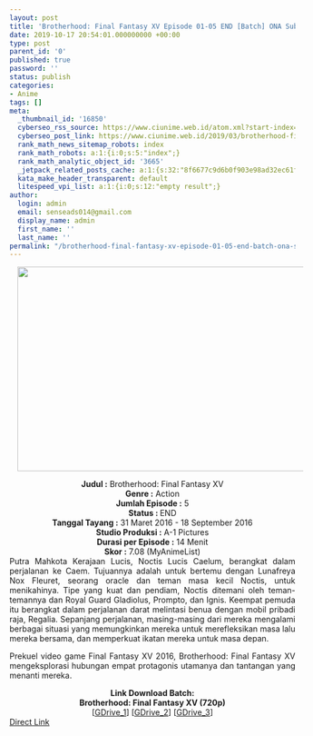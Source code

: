 ```yaml
---
layout: post
title: 'Brotherhood: Final Fantasy XV Episode 01-05 END [Batch] ONA Subtitle Indonesia'
date: 2019-10-17 20:54:01.000000000 +00:00
type: post
parent_id: '0'
published: true
password: ''
status: publish
categories:
- Anime
tags: []
meta:
  _thumbnail_id: '16850'
  cyberseo_rss_source: https://www.ciunime.web.id/atom.xml?start-index=2551&max-results=150
  cyberseo_post_link: https://www.ciunime.web.id/2019/03/brotherhood-final-fantasy-xv-episode-01.html
  rank_math_news_sitemap_robots: index
  rank_math_robots: a:1:{i:0;s:5:"index";}
  rank_math_analytic_object_id: '3665'
  _jetpack_related_posts_cache: a:1:{s:32:"8f6677c9d6b0f903e98ad32ec61f8deb";a:2:{s:7:"expires";i:1654363699;s:7:"payload";a:3:{i:0;a:1:{s:2:"id";i:26677;}i:1;a:1:{s:2:"id";i:26679;}i:2;a:1:{s:2:"id";i:26731;}}}}
  kata_make_header_transparent: default
  litespeed_vpi_list: a:1:{i:0;s:12:"empty result";}
author:
  login: admin
  email: senseads014@gmail.com
  display_name: admin
  first_name: ''
  last_name: ''
permalink: "/brotherhood-final-fantasy-xv-episode-01-05-end-batch-ona-subtitle-indonesia/"
---
```

<div class="separator" style="clear: both; text-align: center;"><a href="https://3.bp.blogspot.com/-bwrSZkMeEDI/XJ-QeN_E4wI/AAAAAAAAK6c/0kq8IggpV-Iu3GeDn4Z8L1R_l7qCXZMRwCLcBGAs/s1600/Brotherhood%2B-%2BFinal%2BFantasy%2BXV.jpg" imageanchor="1" style="margin-left: 1em; margin-right: 1em;"><img border="0" data-original-height="720" data-original-width="1280" height="360" src="{{ site.baseurl }}/assets/2019/10/Brotherhood%2B-%2BFinal%2BFantasy%2BXV.jpg" width="640" /></a></div>
<p>
<div style="text-align: center;"><b>Judul</b><b><b> </b>:</b>&nbsp;Brotherhood: Final Fantasy XV</div>
<div style="text-align: center;"><b><b>Genre :</b></b> Action</div>
<div style="text-align: center;"><b>Jumlah Episode :</b> 5<br /><b>Status :&nbsp;</b>END<br /><b>Tanggal Tayang :</b> 31 Maret 2016 - 18 September 2016<br /><b>Studio Produksi :</b> A-1 Pictures<br /><b>Durasi per Episode :</b> 14 Menit</div>
<div style="text-align: center;"><b>Skor :</b> 7.08 (MyAnimeList)</div>
<div style="text-align: center;"></div>
<div style="text-align: justify;">Putra Mahkota Kerajaan Lucis, Noctis Lucis Caelum, berangkat dalam perjalanan ke Caem. Tujuannya adalah untuk bertemu dengan Lunafreya Nox Fleuret, seorang oracle dan teman masa kecil Noctis, untuk menikahinya. Tipe yang kuat dan pendiam, Noctis ditemani oleh teman-temannya dan Royal Guard Gladiolus, Prompto, dan Ignis. Keempat pemuda itu berangkat dalam perjalanan darat melintasi benua dengan mobil pribadi raja, Regalia. Sepanjang perjalanan, masing-masing dari mereka mengalami berbagai situasi yang memungkinkan mereka untuk merefleksikan masa lalu mereka bersama, dan memperkuat ikatan mereka untuk masa depan.</p>
<p>Prekuel video game Final Fantasy XV 2016, Brotherhood: Final Fantasy XV mengeksplorasi hubungan empat protagonis utamanya dan tantangan yang menanti mereka.</p></div>
<div style="text-align: justify;"></div>
<div style="text-align: justify;"></div>
<div style="text-align: center;"><b>Link Download Batch:</b></div>
<div style="text-align: center;">
<div style="text-align: center;"><b>Brotherhood: Final Fantasy XV (720p)</b></div>
</div>
<div style="text-align: center;">[<a href="https://drive.google.com/uc?id=1RjOFp5LpDIW202GhIdLTWqbeGGCTr8-B" target="_blank" rel="noopener">GDrive_1</a>] [<a href="https://drive.google.com/uc?id=1mNF3EOsiZXFRPvr7cimMQ5rmaKX5Yjxi" target="_blank" rel="noopener">GDrive_2</a>] [<a href="https://drive.google.com/uc?id=15lQ0P9s4omMVdK0RZk9FV4l8wg9KBmlL" target="_blank" rel="noopener">GDrive_3</a>]</div>
<link rel="stylesheet" href="https://cdnjs.cloudflare.com/ajax/libs/font-awesome/4.7.0/css/font-awesome.min.css" />
<div class="divbtn"> <a href="https://handymansurrender.com/fihup8buzv?key=94550f7ce39444073321dde3b8782f97" class="btn"><i class="fa fa-download"></i> Direct Link</a> </div>

